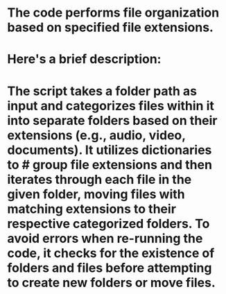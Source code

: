 # The code performs file organization based on specified file extensions. 
# Here's a brief description:

# The script takes a folder path as input and categorizes files within it into separate folders based on their extensions (e.g., audio, video, documents). It utilizes dictionaries to # group file extensions and then iterates through each file in the given folder, moving files with matching extensions to their respective categorized folders. To avoid errors when re-running the code, it checks for the existence of folders and files before attempting to create new folders or move files.

